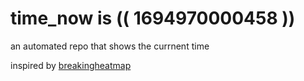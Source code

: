# time_now is (( 1694970000458 ))

an automated repo that shows the currnent time

inspired by [breakingheatmap](https://github.com/breakingheatmap/breakingheatmap)